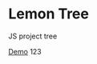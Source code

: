 <h1>Lemon Tree</h1>
<p>JS project tree</p>
<a href="https://el122.github.io/lemonTree/">Demo</a>
123
